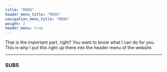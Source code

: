 ```yaml
---
title: "MENU"
header_menu_title: "MENU"
navigation_menu_title: "MENU"
weight: 2
header_menu: true
---
```



That is the important part, right? You want to know what I can do for you. This is why I put this right up there into the header menu of the website.

---

### SUBS
